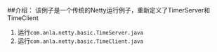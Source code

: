 ##介绍：
该例子是一个传统的Netty运行例子，重新定义了TimerServer和TimeClient
1. 运行`com.anla.netty.basic.TimeServer.java`
2. 运行`com.anla.netty.basic.TimeClient.java`
